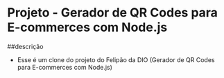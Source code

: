 # Projeto - Gerador de QR Codes para E-commerces com Node.js

##descrição
- Esse é um clone do projeto do Felipão da DIO (Gerador de QR Codes para E-commerces com Node.js)
  
